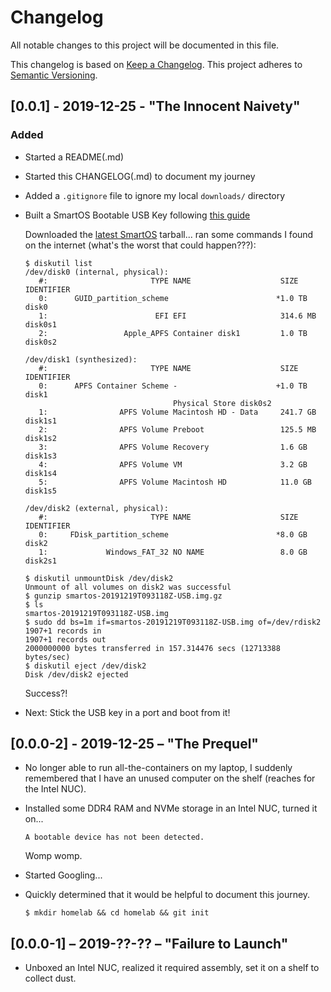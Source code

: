 # Changelog

All notable changes to this project will be documented in this file.

This changelog is based on [Keep a Changelog](http://keepachangelog.com/en/1.0.0/).
This project adheres to [Semantic Versioning](http://semver.org/spec/v2.0.0.html).

## [0.0.1] - 2019-12-25 - "The Innocent Naivety"

### Added

- Started a README(.md)
- Started this CHANGELOG(.md) to document my journey
- Added a `.gitignore` file to ignore my local `downloads/` directory
- Built a SmartOS Bootable USB Key following [this guide][0.0.1-1]

  Downloaded the [latest SmartOS][0.0.1-2] tarball... ran some commands I found
  on the internet (what's the worst that could happen???):

  ```
  $ diskutil list
  /dev/disk0 (internal, physical):
     #:                       TYPE NAME                    SIZE       IDENTIFIER
     0:      GUID_partition_scheme                        *1.0 TB     disk0
     1:                        EFI EFI                     314.6 MB   disk0s1
     2:                 Apple_APFS Container disk1         1.0 TB     disk0s2

  /dev/disk1 (synthesized):
     #:                       TYPE NAME                    SIZE       IDENTIFIER
     0:      APFS Container Scheme -                      +1.0 TB     disk1
                                   Physical Store disk0s2
     1:                APFS Volume Macintosh HD - Data     241.7 GB   disk1s1
     2:                APFS Volume Preboot                 125.5 MB   disk1s2
     3:                APFS Volume Recovery                1.6 GB     disk1s3
     4:                APFS Volume VM                      3.2 GB     disk1s4
     5:                APFS Volume Macintosh HD            11.0 GB    disk1s5

  /dev/disk2 (external, physical):
     #:                       TYPE NAME                    SIZE       IDENTIFIER
     0:     FDisk_partition_scheme                        *8.0 GB     disk2
     1:             Windows_FAT_32 NO NAME                 8.0 GB     disk2s1

  $ diskutil unmountDisk /dev/disk2
  Unmount of all volumes on disk2 was successful
  $ gunzip smartos-20191219T093118Z-USB.img.gz
  $ ls
  smartos-20191219T093118Z-USB.img
  $ sudo dd bs=1m if=smartos-20191219T093118Z-USB.img of=/dev/rdisk2
  1907+1 records in
  1907+1 records out
  2000000000 bytes transferred in 157.314476 secs (12713388 bytes/sec)
  $ diskutil eject /dev/disk2
  Disk /dev/disk2 ejected
  ```

  Success?!

- Next: Stick the USB key in a port and boot from it!


[0.0.1-1]: https://wiki.smartos.org/creating-a-smartos-bootable-usb-key/
[0.0.1-2]: https://us-east.manta.joyent.com/Joyent_Dev/public/SmartOS/latest.html

## [0.0.0-2] - 2019-12-25 – "The Prequel"

- No longer able to run all-the-containers on my laptop, I suddenly remembered
  that I have an unused computer on the shelf (reaches for the Intel NUC).

- Installed some DDR4 RAM and NVMe storage in an Intel NUC, turned it on...

  ```
  A bootable device has not been detected.
  ```

  Womp womp.

- Started Googling...

- Quickly determined that it would be helpful to document this journey.

  ```
  $ mkdir homelab && cd homelab && git init
  ```

## [0.0.0-1] – 2019-??-?? – "Failure to Launch"

- Unboxed an Intel NUC, realized it required assembly, set it on a shelf to
  collect dust.
